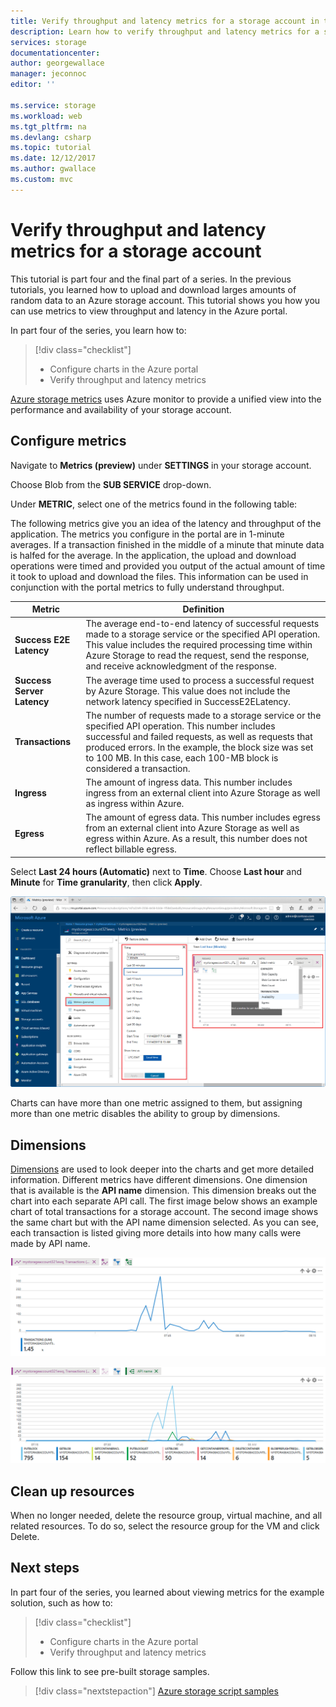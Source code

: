 ```yaml
---
title: Verify throughput and latency metrics for a storage account in the Azure portal | Microsoft Docs 
description: Learn how to verify throughput and latency metrics for a storage account in the portal.
services: storage
documentationcenter: 
author: georgewallace
manager: jeconnoc
editor: ''

ms.service: storage
ms.workload: web
ms.tgt_pltfrm: na
ms.devlang: csharp
ms.topic: tutorial
ms.date: 12/12/2017
ms.author: gwallace
ms.custom: mvc
---
```


# Verify throughput and latency metrics for a storage account

This tutorial is part four and the final part of a series. In the previous tutorials, you learned how to upload and download larges amounts of random data to an Azure storage account. This tutorial shows you how you can use metrics to view throughput and latency in the Azure portal.

In part four of the series, you learn how to:

> [!div class="checklist"]
> * Configure charts in the Azure portal
> * Verify throughput and latency metrics

[Azure storage metrics](../common/storage-metrics-in-azure-monitor.md?toc=%2fazure%2fstorage%2fblobs%2ftoc.json) uses Azure monitor to provide a unified view into the performance and availability of your storage account.

## Configure metrics

Navigate to **Metrics (preview)** under **SETTINGS** in your storage account.

Choose Blob from the **SUB SERVICE** drop-down.

Under **METRIC**, select one of the metrics found in the following table:

The following metrics give you an idea of the latency and throughput of the application. The metrics you configure in the portal are in 1-minute averages. If a transaction finished in the middle of a minute that minute data is halfed for the average. In the application, the upload and download operations were timed and provided you output of the actual amount of time it took to upload and download the files. This information can be used in conjunction with the portal metrics to fully understand throughput.

|Metric|Definition|
|---|---|
|**Success E2E Latency**|The average end-to-end latency of successful requests made to a storage service or the specified API operation. This value includes the required processing time within Azure Storage to read the request, send the response, and receive acknowledgment of the response.|
|**Success Server Latency**|The average time used to process a successful request by Azure Storage. This value does not include the network latency specified in SuccessE2ELatency. |
|**Transactions**|The number of requests made to a storage service or the specified API operation. This number includes successful and failed requests, as well as requests that produced errors. In the example, the block size was set to 100 MB. In this case, each 100-MB block is considered a transaction.|
|**Ingress**|The amount of ingress data. This number includes ingress from an external client into Azure Storage as well as ingress within Azure. |
|**Egress**|The amount of egress data. This number includes egress from an external client into Azure Storage as well as egress within Azure. As a result, this number does not reflect billable egress. |

Select **Last 24 hours (Automatic)** next to **Time**. Choose **Last hour** and **Minute** for **Time granularity**, then click **Apply**.

![Storage account metrics](./media/storage-blob-scalable-app-verify-metrics/figure1.png)

Charts can have more than one metric assigned to them, but assigning more than one metric disables the ability to group by dimensions.

## Dimensions

[Dimensions](../common/storage-metrics-in-azure-monitor.md?toc=%2fazure%2fstorage%2fblobs%2ftoc.json#metrics-dimensions) are used to look deeper into the charts and get more detailed information. Different metrics have different dimensions. One dimension that is available is the **API name** dimension. This dimension breaks out the chart into each separate API call. The first image below shows an example chart of total transactions for a storage account. The second image shows the same chart but with the API name dimension selected. As you can see, each transaction is listed giving more details into how many calls were made by API name.

![Storage account metrics - transactions without a dimension](./media/storage-blob-scalable-app-verify-metrics/transactionsnodimensions.png)

![Storage account metrics - transactions](./media/storage-blob-scalable-app-verify-metrics/transactions.png)

## Clean up resources

When no longer needed, delete the resource group, virtual machine, and all related resources. To do so, select the resource group for the VM and click Delete.

## Next steps

In part four of the series, you learned about viewing metrics for the example solution, such as how to:

> [!div class="checklist"]
> * Configure charts in the Azure portal
> * Verify throughput and latency metrics

Follow this link to see pre-built storage samples.

> [!div class="nextstepaction"]
> [Azure storage script samples](storage-samples-blobs-cli.md)

[previous-tutorial]: storage-blob-scalable-app-download-files.md